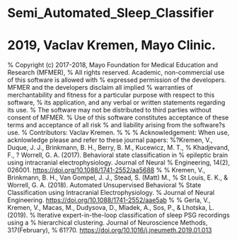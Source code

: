 # Semi_Automated_Sleep_Classifier

# 2019, Vaclav Kremen, Mayo Clinic.
% Copyright (c) 2017-2018, Mayo Foundation for Medical Education and Research (MFMER), 
% All rights reserved. Academic, non-commercial use of this software is allowed with 
% expressed permission of the developers. MFMER and the developers disclaim all implied 
% warranties of merchantability and fitness for a particular purpose with respect to this software, 
% its application, and any verbal or written statements regarding its use. 
% The software may not be distributed to third parties without consent of MFMER. 
% Use of this software constitutes acceptance of these terms and acceptance of all risk 
% and liability arising from the software?s use.
% Contributors: Vaclav Kremen.
%
%
% Acknowledgement: When use, acknlowledge please and refer to these journal papers:
%?Kremen, V., Duque, J. J., Brinkmann, B. H., Berry, B. M., Kucewicz, M. T., 
% Khadjevand, F., ? Worrell, G. A. (2017). Behavioral state classification in 
% epileptic brain using intracranial electrophysiology. Journal of Neural 
% Engineering, 14(2), 026001. https://doi.org/10.1088/1741-2552/aa5688
%
% Kremen, V., Brinkmann, B. H., Van Gompel, J. J., Stead, S. (Matt) M.,
% St Louis, E. K., & Worrell, G. A. (2018). Automated Unsupervised Behavioral
% State Classification using Intracranial Electrophysiology. 
% Journal of Neural Engineering. https://doi.org/10.1088/1741-2552/aae5ab
%
% Gerla, V., Kremen, V., Macas, M., Dudysova, D., Mladek, A., Sos, P., & Lhotska, L. (2019). 
% Iterative expert-in-the-loop classification of sleep PSG recordings using a 
% hierarchical clustering. Journal of Neuroscience Methods, 317(February), 
% 61?70. https://doi.org/10.1016/j.jneumeth.2019.01.013
